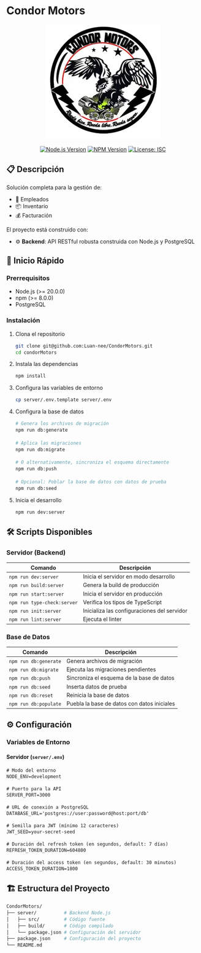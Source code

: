 # Condor Motors

<div align="center">

![Condor motors](readme-assets/condor-motors-logo.webp)

[![Node.js Version](https://img.shields.io/badge/node-%3E%3D%2020.0.0-brightgreen)](https://nodejs.org)
[![NPM Version](https://img.shields.io/badge/npm-%3E%3D%208.0.0-blue)](https://www.npmjs.com)
[![License: ISC](https://img.shields.io/badge/License-ISC-yellow.svg)](https://opensource.org/licenses/ISC)

</div>

## 📋 Descripción

Solución completa para la gestión de:

- 👥 Empleados
- 📦 Inventario
- 💰 Facturación

El proyecto está construido con:

- ⚙️ **Backend**: API RESTful robusta construida con Node.js y PostgreSQL

## 🚀 Inicio Rápido

### Prerrequisitos

- Node.js (>= 20.0.0)
- npm (>= 8.0.0)
- PostgreSQL

### Instalación

1. Clona el repositorio

   ```bash
   git clone git@github.com:Luan-nee/CondorMotors.git
   cd condorMotors
   ```

2. Instala las dependencias

   ```bash
   npm install
   ```

3. Configura las variables de entorno

   ```bash
   cp server/.env.template server/.env
   ```

4. Configura la base de datos

   ```bash
   # Genera los archivos de migración
   npm run db:generate

   # Aplica las migraciones
   npm run db:migrate

   # O alternativamente, sincroniza el esquema directamente
   npm run db:push

   # Opcional: Poblar la base de datos con datos de prueba
   npm run db:seed
   ```

5. Inicia el desarrollo

   ```bash
   npm run dev:server
   ```

## 🛠️ Scripts Disponibles

### Servidor (Backend)

| Comando                     | Descripción                                 |
| --------------------------- | ------------------------------------------- |
| `npm run dev:server`        | Inicia el servidor en modo desarrollo       |
| `npm run build:server`      | Genera la build de producción               |
| `npm run start:server`      | Inicia el servidor en producción            |
| `npm run type-check:server` | Verifica los tipos de TypeScript            |
| `npm run init:server`       | Inicializa las configuraciones del servidor |
| `npm run lint:server`       | Ejecuta el linter                           |

### Base de Datos

| Comando               | Descripción                                 |
| --------------------- | ------------------------------------------- |
| `npm run db:generate` | Genera archivos de migración                |
| `npm run db:migrate`  | Ejecuta las migraciones pendientes          |
| `npm run db:push`     | Sincroniza el esquema de la base de datos   |
| `npm run db:seed`     | Inserta datos de prueba                     |
| `npm run db:reset`    | Reinicia la base de datos                   |
| `npm run db:populate` | Puebla la base de datos con datos iniciales |

## ⚙️ Configuración

### Variables de Entorno

#### Servidor (`server/.env`)

```dotenv
# Modo del entorno
NODE_ENV=development

# Puerto para la API
SERVER_PORT=3000

# URL de conexión a PostgreSQL
DATABASE_URL='postgres://user:password@host:port/db'

# Semilla para JWT (mínimo 12 caracteres)
JWT_SEED=your-secret-seed

# Duración del refresh token (en segundos, default: 7 días)
REFRESH_TOKEN_DURATION=604800

# Duración del access token (en segundos, default: 30 minutos)
ACCESS_TOKEN_DURATION=1800
```

## 🏗️ Estructura del Proyecto

```sh
CondorMotors/
├── server/          # Backend Node.js
│   ├── src/         # Código fuente
│   ├── build/       # Código compilado
│   └── package.json # Configuración del servidor
├── package.json     # Configuración del proyecto
└── README.md
```
